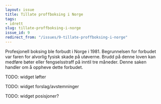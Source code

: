 ```yaml
---
layout: issue
title: Tillate proffboksing i Norge
tags:
- idrett
slug: tillate-proffboksing-i-norge
issue_id: 9
redirect_from: "/issues/9-tillate-proffboksing-i-norge"
---
```


Profesjonell boksing ble forbudt i Norge i 1981. Begrunnelsen for forbudet var faren for alvorlig fysisk skade på utøverne. Brudd på denne loven kan medføre bøter eller fengselsstraff på inntil tre måneder. Denne saken handler om å oppheve dette forbudet.

TODO: widget løfter

TODO: widget forslag/avstemninger

TODO: widget posisjoner?

